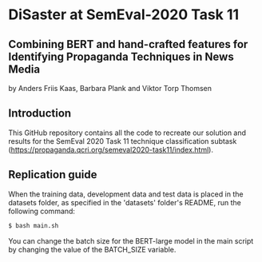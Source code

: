 # DiSaster at SemEval-2020 Task 11
## Combining BERT and hand-crafted features for Identifying Propaganda Techniques in News Media

by 
Anders Friis Kaas, Barbara Plank and Viktor Torp Thomsen

## Introduction
This GitHub repository contains all the code to recreate our solution and results for the SemEval 2020 Task 11 technique classification subtask (https://propaganda.qcri.org/semeval2020-task11/index.html).

## Replication guide
When the training data, development data and test data is placed in the datasets folder, as specified in the 'datasets' folder's README, run the following command:

```bash
$ bash main.sh
```

You can change the batch size for the BERT-large model in the main script by changing the value of the BATCH_SIZE variable.
